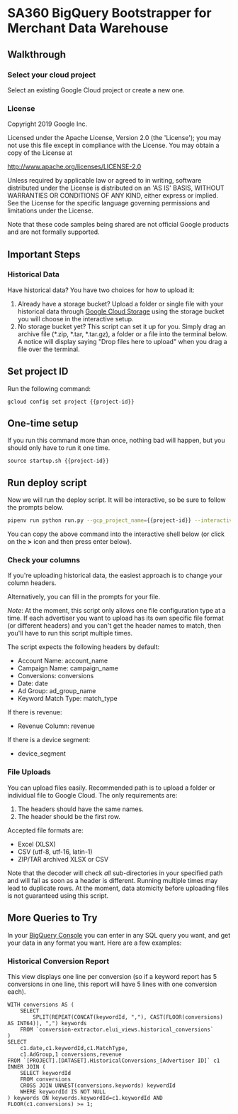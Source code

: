 # SA360 BigQuery Bootstrapper for Merchant Data Warehouse

## Walkthrough

### Select your cloud project

Select an existing Google Cloud project or create a new one.

<walkthrough-project-billing-setup key="project-id">
</walkthrough-project-billing-setup>

### License

Copyright 2019 Google Inc.

Licensed under the Apache License, Version 2.0 (the 'License');
you may not use this file except in compliance with the License.
You may obtain a copy of the License at

http://www.apache.org/licenses/LICENSE-2.0

Unless required by applicable law or agreed to in writing, software
distributed under the License is distributed on an 'AS IS' BASIS,
WITHOUT WARRANTIES OR CONDITIONS OF ANY KIND, either express or implied.
See the License for the specific language governing permissions and
limitations under the License.

Note that these code samples being shared are not official Google
products and are not formally supported.


## Important Steps

### Historical Data
Have historical data? You have two choices for how to upload it:
1. Already have a storage bucket? 
Upload a folder or single file with your historical data through 
[Google Cloud Storage](https://storage.cloud.google.com/home/dashboard?project={{project-id}})
using the storage bucket you will choose in the interactive setup.
2. No storage bucket yet? This script can set it up for you.
Simply drag an archive file (*.zip, *.tar, *.tar.gz), a folder or a file into
the terminal below. A notice will display saying "Drop files here to upload"
when you drag a file over the terminal.

## Set project ID

Run the following command:

    gcloud config set project {{project-id}}

## One-time setup
If you run this command more than once, nothing bad will happen, 
but you should only have to run it one time.
    
    source startup.sh {{project-id}}
    
## Run deploy script

Now we will run the deploy script. It will be interactive, so be sure to follow the prompts below.

```bash
pipenv run python run.py --gcp_project_name={{project-id}} --interactive
```

You can copy the above command into the interactive shell below (or click on the **>** icon and then press enter below).

### Check your columns

If you're uploading historical data, 
the easiest approach is to change your column headers.

Alternatively, you can fill in the prompts for your file.

*Note*: At the moment, this script only allows one file
configuration type at a time. If each advertiser you want
to upload has its own specific file format (or different headers)
and you can't get the header names to match, then you'll have to
run this script multiple times.

The script expects the following headers by default:

- Account Name: account_name
- Campaign Name: campaign_name
- Conversions: conversions
- Date: date
- Ad Group: ad_group_name
- Keyword Match Type: match_type

If there is revenue:
- Revenue Column: revenue

If there is a device segment:
- device_segment

### File Uploads

You can upload files easily. Recommended path is to upload a folder or individual file
to Google Cloud. The only requirements are:

1. The headers should have the same names.
2. The header should be the first row.

Accepted file formats are:

- Excel (XLSX)
- CSV (utf-8, utf-16, latin-1)
- ZIP/TAR archived XLSX or CSV

Note that the decoder will check *all* sub-directories in your specified path and will fail
as soon as a header is different. Running multiple times may lead to duplicate rows.
At the moment, data atomicity before uploading files is not guaranteed using this script.

## More Queries to Try

In your [BigQuery Console](https://pantheon.corp.google.com/bigquery?project={{project-id}}) you
can enter in any SQL query you want, and get your data in any format you want. Here are a few
examples:

### Historical Conversion Report
This view displays one line per conversion (so if a keyword report has 5 conversions in one line,
this report will have 5 lines with one conversion each).

    WITH conversions AS (
        SELECT 
            SPLIT(REPEAT(CONCAT(keywordId, ","), CAST(FLOOR(conversions) AS INT64)), ",") keywords
        FROM `conversion-extractor.elui_views.historical_conversions`
    )
    SELECT 
        c1.date,c1.keywordId,c1.MatchType,
        c1.AdGroup,1 conversions,revenue 
    FROM `[PROJECT].[DATASET].HistoricalConversions_[Advertiser ID]` c1 
    INNER JOIN (
        SELECT keywordId 
        FROM conversions
        CROSS JOIN UNNEST(conversions.keywords) keywordId 
        WHERE keywordId IS NOT NULL
    ) keywords ON keywords.keywordId=c1.keywordId AND FLOOR(c1.conversions) >= 1;
